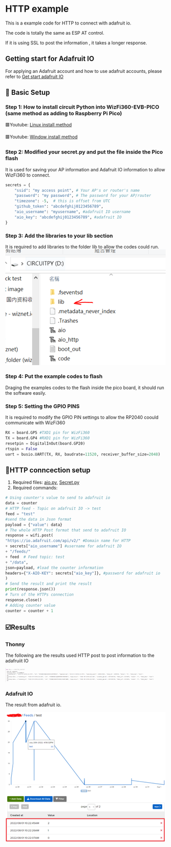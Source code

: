 # HTTP example
This is a example code for HTTP to connect with adafruit io.

The code is totally the same as ESP AT control. 

If it is using SSL to post the information , it takes a longer response.

## Getting start for Adafruit IO
For applying an Adafruit account and how to use adafruit accounts, please refer to [Get start adafruit IO][link-get start]

## 🤖 Basic Setup
### Step 1: How to install circuit Python into WizFi360-EVB-PICO (same method as adding to Raspberry Pi Pico)
🟥Youtube: [Linux install method][link-linux install]

🟥Youtube: [Window install method][link-window install]

### Step 2: Modified your secret.py and put the file inside the Pico flash
It is used for saving your AP information and Adafruit IO information to allow WizFi360 to connect.
```python
secrets = {
    "ssid": "my access point", # Your AP's or router's name
    "password": "my password", # The password for your AP/router
    "timezone": -5,  # this is offset from UTC
    "github_token": "abcdefghij0123456789",
    "aio_username": "myusername", #adafruit IO username
    "aio_key": "abcdefghij0123456789", #adafruit IO 
}
```
### Step 3: Add the libraries to your lib section
It is required to add libraries to the folder lib to allow the codes could run.
![link-lib_image]

### Step 4: Put the example codes to flash
Draging the examples codes to the flash inside the pico board, it should run the software easily.

### Step 5: Setting the GPIO PINS
It is required to modify the GPIO PIN settings to allow the RP2040 coould communicate with WizFi360
```python
RX = board.GP5 #TXD1 pin for WizFi360
TX = board.GP4 #RXD1 pin for WizFi360
resetpin = DigitalInOut(board.GP20) 
rtspin = False
uart = busio.UART(TX, RX, baudrate=11520, receiver_buffer_size=2048)
```

## 🔰HTTP conncection setup
1. Required files: [aio.py][link-aio_http], [Secret.py][link-secret]
2. Required commands:
```python
# Using counter's value to send to adafruit io
data = counter
# HTTP feed - Topic on adafruit IO -> test
feed = "test"
#send the data in Json format
payload = {"value": data}
# The whole HTTP Post format that send to adafruit IO
response = wifi.post(
"https://io.adafruit.com/api/v2/" #Domain name for HTTP
+ secrets["aio_username"] #username for adafruit IO
+ "/feeds/" 
+ feed  # Feed topic: test
+ "/data",
json=payload, #load the counter information
headers={"X-AIO-KEY": secrets["aio_key"]}, #password for adafruit io
)
# Send the result and print the result
print(response.json()) 
# Turn of the HTTPs connection 
response.close() 
# Adding counter value
counter = counter + 1 
```
## ☑️Results
### Thonny 
The following are the results used HTTP post to post information to the adafruiit IO

![link-thonny]

### Adafruit IO 
The result from adafruit io.

![link-adafruitio]

[link-readme]: https://github.com/ronpang/WizFi360-cpy
[link-aio_http]: https://github.com/ronpang/WizFi360-cpy/blob/main/examples/http/aio_http.py
[link-secret]: https://github.com/ronpang/WizFi360-cpy/blob/main/examples/secrets.py
[link-linux install]: https://www.youtube.com/watch?v=onBkPkaqDnk&list=PL846hFPMqg3h4HpTVO8cPPHZnJIRA4I2p&index=3
[link-window install]: https://www.youtube.com/watch?v=e_f9p-_JWZw&t=374s
[link-lib_image]: https://github.com/ronpang/WizFi360-cpy/blob/main/img/lib%20image.PNG
[link-thonny]: https://github.com/ronpang/WizFi360-cpy/blob/main/img/thonny%20result%20-%20wizfi360%20-%20HTTP.PNG
[link-adafruitio]: https://github.com/ronpang/WizFi360-cpy/blob/main/img/adafruit%20io%20recevied%20result%20-%20wizfi360%20-%20http.PNG
[link-get start]: https://github.com/ronpang/RP2040-HAT-CircuitPython/blob/master/examples/Adafruit_IO/Getting%20Start%20Adafruit%20IO.md
